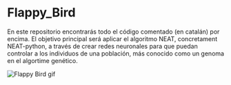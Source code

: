 # Flappy_Bird

En este repositorio encontrarás todo el código comentado (en catalán) por encima. El objetivo principal será aplicar el algoritmo NEAT, concretament NEAT-python, a través de crear redes neuronales para que puedan controlar a los individuos de una población, más conocido como un genoma en el algortime genético.

![Flappy Bird gif](https://github.com/dtoscar24/Flappy_Bird/assets/139642210/59051e24-7bca-4c76-a6d1-6056c7856b2d)
